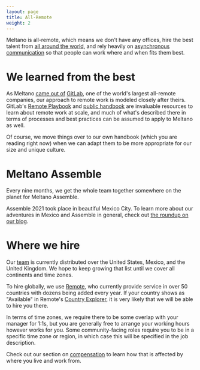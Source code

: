 ```yaml
---
layout: page
title: All-Remote
weight: 2
---
```


Meltano is all-remote, which means we don't have any offices,
hire the best talent from [all around the world](#where-we-hire), and
rely heavily on [asynchronous communication](/company/communication#asynchronous-communication) so that people can work where and when fits them best.

# We learned from the best

As Meltano [came out of](/company/#history) [GitLab](https://about.gitlab.com), one of the world's largest all-remote companies,
our approach to remote work is modeled closely after theirs.
GitLab's [Remote Playbook](https://about.gitlab.com/company/culture/all-remote/) and [public handbook](https://about.gitlab.com/handbook/) are invaluable resources to learn about remote work at scale, and much of what's described there in terms of processes and best practices can be assumed to apply to Meltano as well.

Of course, we move things over to our own handbook (which you are reading right now) when we can adapt them to be more appropriate for our size and unique culture.

# Meltano Assemble

Every nine months, we get the whole team together somewhere on the planet for Meltano Assemble.

Assemble 2021 took place in beautiful Mexico City.
To learn more about our adventures in Mexico and Assemble in general, check out [the roundup on our blog](https://meltano.com/blog/assemble-2021-mexico-city-roundup/).

# Where we hire

Our [team](https://meltano.com/team) is currently distributed over the United States, Mexico, and the United Kingdom.
We hope to keep growing that list until we cover all continents and time zones.

To hire globally, we use [Remote](https://remote.com), who currently provide service in over 50 countries with dozens being added every year.
If your country shows as "Available" in Remote's [Country Explorer](https://remote.com/country-explorer?layout=list), it is very likely that we will be able to hire you there.

In terms of time zones, we require there to be some overlap with your manager for 1:1s, but you are generally free to arrange your working hours however works for you.
Some community-facing roles require you to be in a specific time zone or region, in which case this will be specified in the job description.

Check out our section on [compensation](/peopleops/compensation) to learn how that is affected by where you live and work from.
